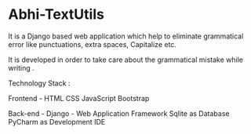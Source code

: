 # Abhi-TextUtils
It is a Django based web application which help to eliminate grammatical error like punctuations, extra spaces, Capitalize etc.

It is developed in order to take care about the grammatical mistake while writing .

Technology Stack :

Frontend -
          HTML
          CSS
          JavaScript
          Bootstrap
    
Back-end - 
          Django - Web Application Framework
          Sqlite as Database
          PyCharm as Development IDE

